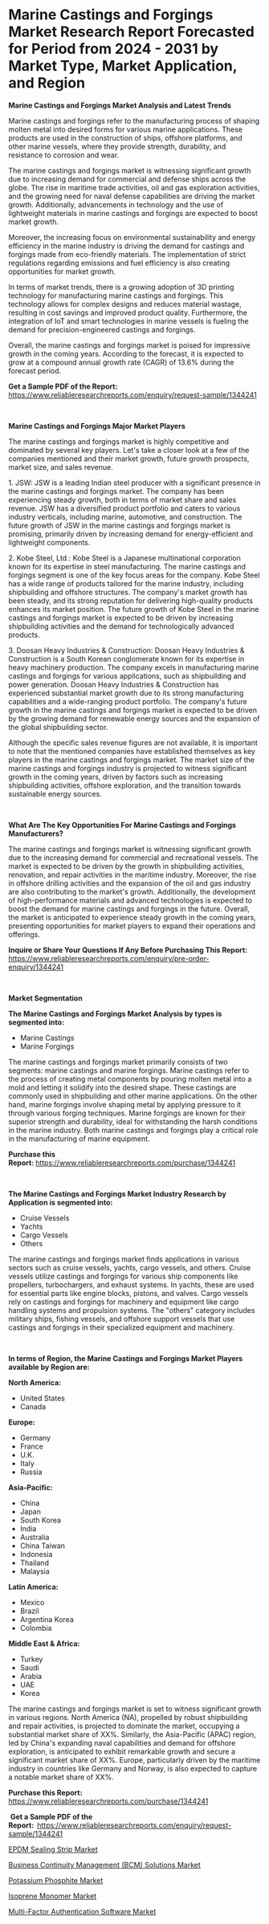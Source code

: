 <p><h1>Marine Castings and Forgings Market Research Report Forecasted for Period from 2024 -  2031 by Market Type, Market Application, and Region</h1></p><p><strong>Marine Castings and Forgings Market Analysis and Latest Trends</strong></p>
<p><p>Marine castings and forgings refer to the manufacturing process of shaping molten metal into desired forms for various marine applications. These products are used in the construction of ships, offshore platforms, and other marine vessels, where they provide strength, durability, and resistance to corrosion and wear.</p><p>The marine castings and forgings market is witnessing significant growth due to increasing demand for commercial and defense ships across the globe. The rise in maritime trade activities, oil and gas exploration activities, and the growing need for naval defense capabilities are driving the market growth. Additionally, advancements in technology and the use of lightweight materials in marine castings and forgings are expected to boost market growth.</p><p>Moreover, the increasing focus on environmental sustainability and energy efficiency in the marine industry is driving the demand for castings and forgings made from eco-friendly materials. The implementation of strict regulations regarding emissions and fuel efficiency is also creating opportunities for market growth.</p><p>In terms of market trends, there is a growing adoption of 3D printing technology for manufacturing marine castings and forgings. This technology allows for complex designs and reduces material wastage, resulting in cost savings and improved product quality. Furthermore, the integration of IoT and smart technologies in marine vessels is fueling the demand for precision-engineered castings and forgings.</p><p>Overall, the marine castings and forgings market is poised for impressive growth in the coming years. According to the forecast, it is expected to grow at a compound annual growth rate (CAGR) of 13.6% during the forecast period.</p></p>
<p><strong>Get a Sample PDF of the Report:&nbsp;</strong> <a href="https://www.reliableresearchreports.com/enquiry/request-sample/1344241">https://www.reliableresearchreports.com/enquiry/request-sample/1344241</a></p>
<p>&nbsp;</p>
<p><strong>Marine Castings and Forgings Major Market Players</strong></p>
<p><p>The marine castings and forgings market is highly competitive and dominated by several key players. Let's take a closer look at a few of the companies mentioned and their market growth, future growth prospects, market size, and sales revenue.</p><p>1. JSW: JSW is a leading Indian steel producer with a significant presence in the marine castings and forgings market. The company has been experiencing steady growth, both in terms of market share and sales revenue. JSW has a diversified product portfolio and caters to various industry verticals, including marine, automotive, and construction. The future growth of JSW in the marine castings and forgings market is promising, primarily driven by increasing demand for energy-efficient and lightweight components.</p><p>2. Kobe Steel, Ltd.: Kobe Steel is a Japanese multinational corporation known for its expertise in steel manufacturing. The marine castings and forgings segment is one of the key focus areas for the company. Kobe Steel has a wide range of products tailored for the marine industry, including shipbuilding and offshore structures. The company's market growth has been steady, and its strong reputation for delivering high-quality products enhances its market position. The future growth of Kobe Steel in the marine castings and forgings market is expected to be driven by increasing shipbuilding activities and the demand for technologically advanced products.</p><p>3. Doosan Heavy Industries & Construction: Doosan Heavy Industries & Construction is a South Korean conglomerate known for its expertise in heavy machinery production. The company excels in manufacturing marine castings and forgings for various applications, such as shipbuilding and power generation. Doosan Heavy Industries & Construction has experienced substantial market growth due to its strong manufacturing capabilities and a wide-ranging product portfolio. The company's future growth in the marine castings and forgings market is expected to be driven by the growing demand for renewable energy sources and the expansion of the global shipbuilding sector.</p><p>Although the specific sales revenue figures are not available, it is important to note that the mentioned companies have established themselves as key players in the marine castings and forgings market. The market size of the marine castings and forgings industry is projected to witness significant growth in the coming years, driven by factors such as increasing shipbuilding activities, offshore exploration, and the transition towards sustainable energy sources.</p></p>
<p>&nbsp;</p>
<p><strong>What Are The Key Opportunities For Marine Castings and Forgings Manufacturers?</strong></p>
<p><p>The marine castings and forgings market is witnessing significant growth due to the increasing demand for commercial and recreational vessels. The market is expected to be driven by the growth in shipbuilding activities, renovation, and repair activities in the maritime industry. Moreover, the rise in offshore drilling activities and the expansion of the oil and gas industry are also contributing to the market's growth. Additionally, the development of high-performance materials and advanced technologies is expected to boost the demand for marine castings and forgings in the future. Overall, the market is anticipated to experience steady growth in the coming years, presenting opportunities for market players to expand their operations and offerings.</p></p>
<p><strong>Inquire or Share Your Questions If Any Before Purchasing This Report:</strong> <a href="https://www.reliableresearchreports.com/enquiry/pre-order-enquiry/1344241">https://www.reliableresearchreports.com/enquiry/pre-order-enquiry/1344241</a></p>
<p>&nbsp;</p>
<p><strong>Market Segmentation</strong></p>
<p><strong>The Marine Castings and Forgings Market Analysis by types is segmented into:</strong></p>
<p><ul><li>Marine Castings</li><li>Marine Forgings</li></ul></p>
<p><p>The marine castings and forgings market primarily consists of two segments: marine castings and marine forgings. Marine castings refer to the process of creating metal components by pouring molten metal into a mold and letting it solidify into the desired shape. These castings are commonly used in shipbuilding and other marine applications. On the other hand, marine forgings involve shaping metal by applying pressure to it through various forging techniques. Marine forgings are known for their superior strength and durability, ideal for withstanding the harsh conditions in the marine industry. Both marine castings and forgings play a critical role in the manufacturing of marine equipment.</p></p>
<p><strong>Purchase this Report:&nbsp;</strong><a href="https://www.reliableresearchreports.com/purchase/1344241">https://www.reliableresearchreports.com/purchase/1344241</a></p>
<p>&nbsp;</p>
<p><strong>The Marine Castings and Forgings Market Industry Research by Application is segmented into:</strong></p>
<p><ul><li>Cruise Vessels</li><li>Yachts</li><li>Cargo Vessels</li><li>Others</li></ul></p>
<p><p>The marine castings and forgings market finds applications in various sectors such as cruise vessels, yachts, cargo vessels, and others. Cruise vessels utilize castings and forgings for various ship components like propellers, turbochargers, and exhaust systems. In yachts, these are used for essential parts like engine blocks, pistons, and valves. Cargo vessels rely on castings and forgings for machinery and equipment like cargo handling systems and propulsion systems. The "others" category includes military ships, fishing vessels, and offshore support vessels that use castings and forgings in their specialized equipment and machinery.</p></p>
<p>&nbsp;</p>
<p><strong>In terms of Region, the Marine Castings and Forgings Market Players available by Region are:</strong></p>
<p>
    <p> <strong> North America: </strong>
        <ul>
            <li>United States</li>
            <li>Canada</li>
        </ul>
        </p> 
    <p> <strong> Europe: </strong>
        <ul>
            <li>Germany</li>
            <li>France</li>
            <li>U.K.</li>
            <li>Italy</li>
            <li>Russia</li>
        </ul>
        </p> 
    <p> <strong> Asia-Pacific: </strong>
        <ul>
            <li>China</li>
            <li>Japan</li>
            <li>South Korea</li>
            <li>India</li>
            <li>Australia</li>
            <li>China Taiwan</li>
            <li>Indonesia</li>
            <li>Thailand</li>
            <li>Malaysia</li>
        </ul>
        </p> 
    <p> <strong> Latin America: </strong>
        <ul>
            <li>Mexico</li>
            <li>Brazil</li>
            <li>Argentina Korea</li>
            <li>Colombia</li>
        </ul>
        </p> 
    <p> <strong> Middle East & Africa: </strong>
        <ul>
            <li>Turkey</li>
            <li>Saudi</li>
            <li>Arabia</li>
            <li>UAE</li>
            <li>Korea</li>
        </ul>
    </p>
    </p>
<p><p>The marine castings and forgings market is set to witness significant growth in various regions. North America (NA), propelled by robust shipbuilding and repair activities, is projected to dominate the market, occupying a substantial market share of XX%. Similarly, the Asia-Pacific (APAC) region, led by China's expanding naval capabilities and demand for offshore exploration, is anticipated to exhibit remarkable growth and secure a significant market share of XX%. Europe, particularly driven by the maritime industry in countries like Germany and Norway, is also expected to capture a notable market share of XX%.</p></p>
<p><strong>Purchase this Report: </strong><a href="https://www.reliableresearchreports.com/purchase/1344241">https://www.reliableresearchreports.com/purchase/1344241</a></p>
<p>&nbsp;<strong>Get a Sample PDF of the Report:&nbsp;&nbsp;</strong><a href="https://www.reliableresearchreports.com/enquiry/request-sample/1344241">https://www.reliableresearchreports.com/enquiry/request-sample/1344241</a></p>
<p><strong></strong></p>
<p><p><a href="https://medium.com/@danmacdonald740/epdm-sealing-strip-market-size-reveals-the-best-marketing-channels-in-global-industry-c6ae9d7ede2a">EPDM Sealing Strip Market</a></p><p><a href="https://github.com/nicoletavirag/Market-Research-Report-List-1/blob/main/business-continuity-management-bcm-solutions-market.md">Business Continuity Management (BCM) Solutions Market</a></p><p><a href="https://medium.com/@danmacdonald740/potassium-phosphite-market-research-report-its-history-and-forecast-2024-to-2031-ab9fe9dd9c64">Potassium Phosphite Market</a></p><p><a href="https://medium.com/@danmacdonald740/analyzing-isoprene-monomer-market-global-industry-perspective-and-forecast-2024-to-2031-93a85c42e073">Isoprene Monomer Market</a></p><p><a href="https://github.com/wwwkeltoum/Market-Research-Report-List-1/blob/main/multi-factor-authentication-software-market.md">Multi-Factor Authentication Software Market</a></p></p>